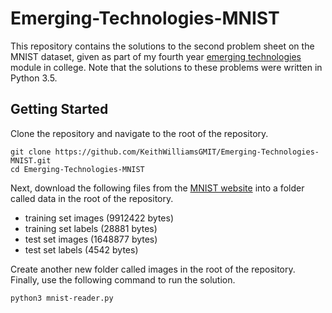 # Emerging-Technologies-MNIST

This repository contains the solutions to the second problem sheet on the MNIST dataset, given as part of my fourth year [emerging technologies](https://emerging-technologies.github.io/) module in college. Note that the solutions to these problems were written in Python 3.5.

## Getting Started

Clone the repository and navigate to the root of the repository.

```
git clone https://github.com/KeithWilliamsGMIT/Emerging-Technologies-MNIST.git
cd Emerging-Technologies-MNIST
```

Next, download the following files from the [MNIST website](http://yann.lecun.com/exdb/mnist/) into a folder called data in the root of the repository.
+ training set images (9912422 bytes) 
+ training set labels (28881 bytes) 
+ test set images (1648877 bytes) 
+ test set labels (4542 bytes)

Create another new folder called images in the root of the repository. Finally, use the following command to run the solution.

```
python3 mnist-reader.py
```